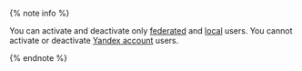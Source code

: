 {% note info %}

You can activate and deactivate only [federated](../../iam/concepts/users/accounts.md#saml-federation) and [local](../../iam/concepts/users/accounts.md#local) users. You cannot activate or deactivate [Yandex account](../../iam/concepts/users/accounts.md#passport) users.

{% endnote %}